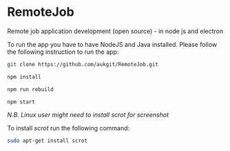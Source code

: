 # RemoteJob
Remote job application development (open source) - in node js and electron

To run the app you have to have NodeJS and Java installed. Please follow the following instruction to run the app:

```bash
git clone https://github.com/aukgit/RemoteJob.git
```

```bash
npm install
```

```bash
npm run rebuild
```

```bash
npm start
```

_N.B. Linux user might need to install scrot for screenshot_

To install *scrot* run the following command:

```bash
sudo apt-get install scrot
```
